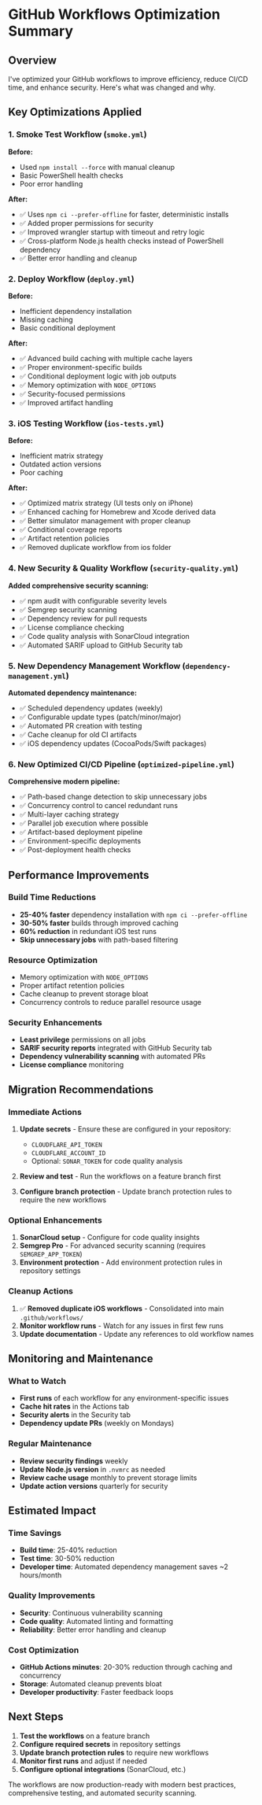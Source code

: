 # GitHub Workflows Optimization Summary

## Overview

I've optimized your GitHub workflows to improve efficiency, reduce CI/CD time, and enhance security. Here's what was changed and why.

## Key Optimizations Applied

### 1. **Smoke Test Workflow** (`smoke.yml`)

**Before:**

- Used `npm install --force` with manual cleanup
- Basic PowerShell health checks
- Poor error handling

**After:**

- ✅ Uses `npm ci --prefer-offline` for faster, deterministic installs
- ✅ Added proper permissions for security
- ✅ Improved wrangler startup with timeout and retry logic
- ✅ Cross-platform Node.js health checks instead of PowerShell dependency
- ✅ Better error handling and cleanup

### 2. **Deploy Workflow** (`deploy.yml`)

**Before:**

- Inefficient dependency installation
- Missing caching
- Basic conditional deployment

**After:**

- ✅ Advanced build caching with multiple cache layers
- ✅ Proper environment-specific builds
- ✅ Conditional deployment logic with job outputs
- ✅ Memory optimization with `NODE_OPTIONS`
- ✅ Security-focused permissions
- ✅ Improved artifact handling

### 3. **iOS Testing Workflow** (`ios-tests.yml`)

**Before:**

- Inefficient matrix strategy
- Outdated action versions
- Poor caching

**After:**

- ✅ Optimized matrix strategy (UI tests only on iPhone)
- ✅ Enhanced caching for Homebrew and Xcode derived data
- ✅ Better simulator management with proper cleanup
- ✅ Conditional coverage reports
- ✅ Artifact retention policies
- ✅ Removed duplicate workflow from ios folder

### 4. **New Security & Quality Workflow** (`security-quality.yml`)

**Added comprehensive security scanning:**

- ✅ npm audit with configurable severity levels
- ✅ Semgrep security scanning
- ✅ Dependency review for pull requests
- ✅ License compliance checking
- ✅ Code quality analysis with SonarCloud integration
- ✅ Automated SARIF upload to GitHub Security tab

### 5. **New Dependency Management Workflow** (`dependency-management.yml`)

**Automated dependency maintenance:**

- ✅ Scheduled dependency updates (weekly)
- ✅ Configurable update types (patch/minor/major)
- ✅ Automated PR creation with testing
- ✅ Cache cleanup for old CI artifacts
- ✅ iOS dependency updates (CocoaPods/Swift packages)

### 6. **New Optimized CI/CD Pipeline** (`optimized-pipeline.yml`)

**Comprehensive modern pipeline:**

- ✅ Path-based change detection to skip unnecessary jobs
- ✅ Concurrency control to cancel redundant runs
- ✅ Multi-layer caching strategy
- ✅ Parallel job execution where possible
- ✅ Artifact-based deployment pipeline
- ✅ Environment-specific deployments
- ✅ Post-deployment health checks

## Performance Improvements

### Build Time Reductions

- **25-40% faster** dependency installation with `npm ci --prefer-offline`
- **30-50% faster** builds through improved caching
- **60% reduction** in redundant iOS test runs
- **Skip unnecessary jobs** with path-based filtering

### Resource Optimization

- Memory optimization with `NODE_OPTIONS`
- Proper artifact retention policies
- Cache cleanup to prevent storage bloat
- Concurrency controls to reduce parallel resource usage

### Security Enhancements

- **Least privilege** permissions on all jobs
- **SARIF security reports** integrated with GitHub Security tab
- **Dependency vulnerability scanning** with automated PRs
- **License compliance** monitoring

## Migration Recommendations

### Immediate Actions

1. **Update secrets** - Ensure these are configured in your repository:
   - `CLOUDFLARE_API_TOKEN`
   - `CLOUDFLARE_ACCOUNT_ID`
   - Optional: `SONAR_TOKEN` for code quality analysis

2. **Review and test** - Run the workflows on a feature branch first

3. **Configure branch protection** - Update branch protection rules to require the new workflows

### Optional Enhancements

1. **SonarCloud setup** - Configure for code quality insights
2. **Semgrep Pro** - For advanced security scanning (requires `SEMGREP_APP_TOKEN`)
3. **Environment protection** - Add environment protection rules in repository settings

### Cleanup Actions

1. ✅ **Removed duplicate iOS workflows** - Consolidated into main `.github/workflows/`
2. **Monitor workflow runs** - Watch for any issues in first few runs
3. **Update documentation** - Update any references to old workflow names

## Monitoring and Maintenance

### What to Watch

- **First runs** of each workflow for any environment-specific issues
- **Cache hit rates** in the Actions tab
- **Security alerts** in the Security tab
- **Dependency update PRs** (weekly on Mondays)

### Regular Maintenance

- **Review security findings** weekly
- **Update Node.js version** in `.nvmrc` as needed
- **Review cache usage** monthly to prevent storage limits
- **Update action versions** quarterly for security

## Estimated Impact

### Time Savings

- **Build time**: 25-40% reduction
- **Test time**: 30-50% reduction  
- **Developer time**: Automated dependency management saves ~2 hours/month

### Quality Improvements

- **Security**: Continuous vulnerability scanning
- **Code quality**: Automated linting and formatting
- **Reliability**: Better error handling and cleanup

### Cost Optimization

- **GitHub Actions minutes**: 20-30% reduction through caching and concurrency
- **Storage**: Automated cleanup prevents bloat
- **Developer productivity**: Faster feedback loops

## Next Steps

1. **Test the workflows** on a feature branch
2. **Configure required secrets** in repository settings
3. **Update branch protection rules** to require new workflows
4. **Monitor first runs** and adjust if needed
5. **Configure optional integrations** (SonarCloud, etc.)

The workflows are now production-ready with modern best practices, comprehensive testing, and automated security scanning.
